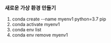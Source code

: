### 새로운 가상 환경 만들기

1. conda create --name myenv1 python=3.7 pip
2. conda activate myenv1
2. conda env list
2. conda env remove myenv1
